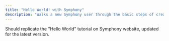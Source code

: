 ```yaml
---
title: "Hello World! with Symphony"
description: "Walks a new Symphony user through the basic steps of creating sections, pages, and data sources for a new website."
---
```


Should replicate the "Hello World" tutorial on Symphony website, updated for the latest version.
